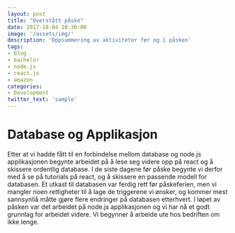 ```yaml
---
layout: post
title: "Overstått påske"
date: 2017-18-04 10:30:00
image: '/assets/img/'
description: 'Oppsummering av aktiviteter før og i påsken'
tags: 
- blog
- bachelor
- node.js
- react.js
- amazon
categories:
- Development
twitter_text: 'sample'
---
```


Database og Applikasjon
===================

Etter at vi hadde fått til en forbindelse mellom database og node.js applikasjonen begynte arbeidet på å lese seg videre opp på react og å skissere ordentlig database.
I de siste dagene før påske begynte vi derfor med å se på tutorials på react, og å skissere en passende modell for databasen.
Et utkast til databasen var ferdig rett før påskeferien, men vi mangler noen rettigheter til å lage de triggerene vi ønsker, og kommer mest sannsynliå måtte gjøre flere endringer på databasen etterhvert.
I løpet av påsken var det arbeidet på node.js applikasjonen og vi har nå et godt grunnlag for arbeidet videre. Vi begynner å arbeide ute hos bedriften om ikke lenge. 
